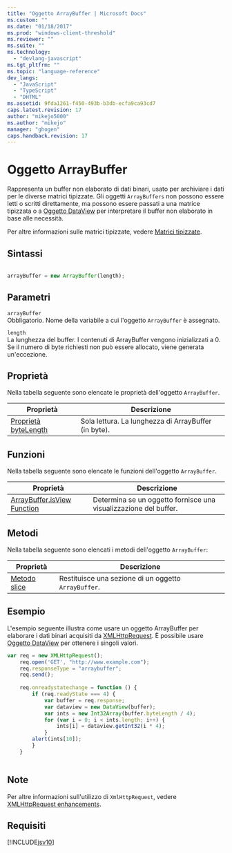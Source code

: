 ```yaml
---
title: "Oggetto ArrayBuffer | Microsoft Docs"
ms.custom: ""
ms.date: "01/18/2017"
ms.prod: "windows-client-threshold"
ms.reviewer: ""
ms.suite: ""
ms.technology: 
  - "devlang-javascript"
ms.tgt_pltfrm: ""
ms.topic: "language-reference"
dev_langs: 
  - "JavaScript"
  - "TypeScript"
  - "DHTML"
ms.assetid: 9fda1261-f450-493b-b3db-ecfa9ca93cd7
caps.latest.revision: 17
author: "mikejo5000"
ms.author: "mikejo"
manager: "ghogen"
caps.handback.revision: 17
---
```

# Oggetto ArrayBuffer
Rappresenta un buffer non elaborato di dati binari, usato per archiviare i dati per le diverse matrici tipizzate.  Gli oggetti `ArrayBuffers` non possono essere letti o scritti direttamente, ma possono essere passati a una matrice tipizzata o a [Oggetto DataView](../../javascript/reference/dataview-object.md) per interpretare il buffer non elaborato in base alle necessità.  
  
 Per altre informazioni sulle matrici tipizzate, vedere [Matrici tipizzate](../../javascript/advanced/typed-arrays-javascript.md).  
  
## Sintassi  
  
```javascript  
  
arrayBuffer = new ArrayBuffer(length);  
```  
  
## Parametri  
 `arrayBuffer`  
 Obbligatorio.  Nome della variabile a cui l'oggetto `ArrayBuffer` è assegnato.  
  
 `length`  
 La lunghezza del buffer.  I contenuti di ArrayBuffer vengono inizializzati a 0.  Se il numero di byte richiesti non può essere allocato, viene generata un'eccezione.  
  
## Proprietà  
 Nella tabella seguente sono elencate le proprietà dell'oggetto `ArrayBuffer`.  
  
|Proprietà|Descrizione|  
|---------------|-----------------|  
|[Proprietà byteLength](../../javascript/reference/bytelength-property-arraybuffer.md)|Sola lettura.  La lunghezza di ArrayBuffer \(in byte\).|  
  
## Funzioni  
 Nella tabella seguente sono elencate le funzioni dell'oggetto `ArrayBuffer`.  
  
|Proprietà|Descrizione|  
|---------------|-----------------|  
|[ArrayBuffer.isView Function](../../javascript/reference/arraybuffer-isview-function-arraybuffer.md)|Determina se un oggetto fornisce una visualizzazione del buffer.|  
  
## Metodi  
 Nella tabella seguente sono elencati i metodi dell'oggetto `ArrayBuffer`:  
  
|Proprietà|Descrizione|  
|---------------|-----------------|  
|[Metodo slice](../../javascript/reference/slice-method-arraybuffer.md)|Restituisce una sezione di un oggetto `ArrayBuffer`.|  
  
## Esempio  
 L'esempio seguente illustra come usare un oggetto ArrayBuffer per elaborare i dati binari acquisiti da [XMLHttpRequest](http://msdn.microsoft.com/library/ie/ms535874\(v=vs.85\).aspx).  È possibile usare [Oggetto DataView](../../javascript/reference/dataview-object.md) per ottenere i singoli valori.  
  
```javascript  
var req = new XMLHttpRequest();  
    req.open('GET', "http://www.example.com");  
    req.responseType = "arraybuffer";  
    req.send();  
  
    req.onreadystatechange = function () {  
        if (req.readyState === 4) {  
            var buffer = req.response;  
            var dataview = new DataView(buffer);  
            var ints = new Int32Array(buffer.byteLength / 4);  
            for (var i = 0; i < ints.length; i++) {  
                ints[i] = dataview.getInt32(i * 4);  
            }  
        alert(ints[10]);  
        }  
    }  
  
```  
  
## Note  
 Per altre informazioni sull'utilizzo di `XmlHttpRequest`, vedere [XMLHttpRequest enhancements](http://msdn.microsoft.com/it-it/be09137c-6546-441b-b953-dcbf72b77069).  
  
## Requisiti  
 [!INCLUDE[jsv10](../../javascript/reference/includes/jsv10-md.md)]